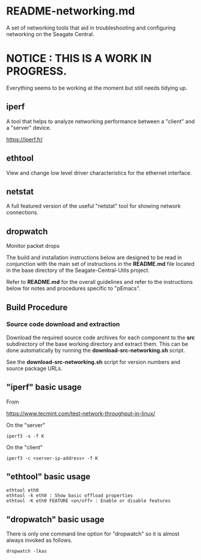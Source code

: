 # README-networking.md
A set of networking tools that aid in troubleshooting and
configuring networking on the Seagate Central.

# NOTICE : THIS IS A WORK IN PROGRESS.
Everything seems to be working at the moment but still needs tidying up.

## iperf
A tool that helps to analyze networking performance between
a "client" and a "server" device. 

https://iperf.fr/

## ethtool
View and change low level driver characteristics for the ethernet
interface.

## netstat
A full featured version of the useful "netstat" tool for showing
network connections.

## dropwatch
Monitor packet drops

The build and installation instructions below are designed to be
read in conjunction with the main set of instructions in the
**README.md** file located in the base directory of the
Seagate-Central-Utils project. 

Refer to **README.md** for the overall guidelines and refer to the
instructions below for notes and procedures specific to "pEmacs".

## Build Procedure
### Source code download and extraction
Download the required source code archives for each component to 
the **src** subdirectory of the base working directory and extract
them. This can be done automatically by running the
**download-src-networking.sh** script.

See the **download-src-networking.sh** script for version numbers
and source package URLs.
    
## "iperf" basic usage

From

https://www.tecmint.com/test-network-throughput-in-linux/

On the "server"

    iperf3 -s -f K 
    
On the "client"

    iperf3 -c <server-ip-address> -f K

## "ethtool" basic usage

    ethtool eth0 
    ethtool -k eth0 : Show basic offload properties
    ethtool -K eth0 FEATURE <on/off> : Enable or disable features

## "dropwatch" basic usage
There is only one command line option for "dropwatch" so it is almost always
invoked as follows.

    dropwatch -lkas
    
